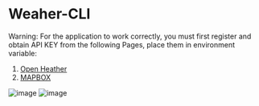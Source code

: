 # Weaher-CLI
Warning: For the application to work correctly, you must first register and obtain API KEY from the following Pages, place them in environment variable:
1.  [Open Heather](https://openweathermap.org/api)
2.  [MAPBOX](https://www.mapbox.com/)

![image](https://user-images.githubusercontent.com/70410425/134449823-33d3d132-5c40-4185-90b8-346c853382cf.png)
![image](https://user-images.githubusercontent.com/70410425/134449762-123228ab-6888-4a91-9b48-f39ff37f7b0b.png)


